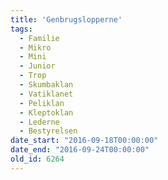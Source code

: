 ```yaml
---
title: 'Genbrugslopperne'
tags:
  - Familie
  - Mikro
  - Mini
  - Junior
  - Trop
  - Skumbaklan
  - Vatiklanet
  - Peliklan
  - Kleptoklan
  - Lederne
  - Bestyrelsen
date_start: "2016-09-18T00:00:00"
date_end: "2016-09-24T00:00:00"
old_id: 6264
---
```


